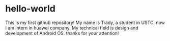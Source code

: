 # hello-world
This is my first github repository!
My name is Trady, a student in USTC, now I am intern in huawei company. My technical field is design and development of Android OS.
thanks for your attention!

